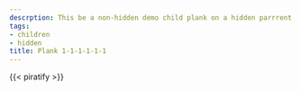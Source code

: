```yaml
---
descrption: This be a non-hidden demo child plank on a hidden parrrent plank
tags:
- children
- hidden
title: Plank 1-1-1-1-1-1
---
```

{{< piratify >}}